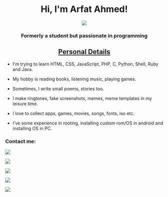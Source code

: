 <h1 align="center">Hi, I'm Arfat Ahmed!</h1>
<p align="center">
<a href="https://masumkhanarfat.github.io/" target="_blank">
   <img src="https://img.shields.io/badge/-PORTFOLIO-black?logo=dialogflow&style=for-the-badge">
</a>
<br>
</p>
<h3 align="center">Formerly a student but passionate in programming</h3>
<h2 align="center"><u>Personal Details</u></h2>
<p align="center">

 - I'm trying to learn HTML, CSS, JavaScript, PHP, C, Python, Shell, Ruby and Java.
 
 - My hobby is reading books, listening music, playing games.

 - Sometimes, I write small poems, stories too.

 - I make ringtones, fake screenshots, memes, meme templates in my leisure time.
 
 - I love to collect apps, games, movies, songs, fonts, iso etc.

 - I've some experience in rooting, installing custom rom/OS in android and installing OS in PC.

</p>

### Contact me:

<a href="https://github.com/masumkhanarfat" target="_blank"><img src="https://img.shields.io/badge/Github-Arfat Ahmed-green?style=for-the-badge&logo=github"></a>

<a href="https://facebook.com/masumkhanarfat07" target="_blank"><img src="https://img.shields.io/badge/FaceBook-Arfat Ahmed-purple?style=for-the-badge&logo=facebook"></a>

<a href="https://twitter.com/masumkhanarfat" target="_blank"><img src="https://img.shields.io/badge/Twitter-Arfat Ahmed-blue?style=for-the-badge&logo=twitter"></a>

<a href="https://m.me/masumkhanarfat09" target="_blank"><img src="https://img.shields.io/badge/Messenger-Arfat Ahmed-red?style=for-the-badge&logo=messenger"></a>

<a href="mailto:masumkhanarfat@gmail.com" target="_blank"><img src="https://img.shields.io/badge/Email-masumkhanarfat@gmail.com-teal?style=for-the-badge&logo=gmail"></a>
